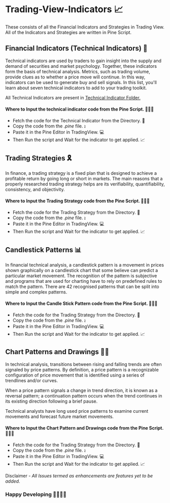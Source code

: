 # Trading-View-Indicators 📈
 These consists of all the Financial Indicators and Strategies in Trading View. All of the Indicators and Strategies are written in Pine Script.

<h2>Financial Indicators (Technical Indicators) 💸</h2>
<p>
Technical indicators are used by traders to gain insight into the supply and demand of securities and market psychology. Together, these indicators form the basis of technical analysis. Metrics, such as trading volume, provide clues as to whether a price move will continue. In this way, indicators can be used to generate buy and sell signals. In this list, you'll learn about seven technical indicators to add to your trading toolkit.
</p>


All Technical Indicators are present in <a href="https://github.com/TWODS-CAPITAL/Trading-View-Indicators/tree/main/Technical-Indicators"> Technical Indicator Folder. </a>

<h4>Where to Input the technical indicator code from the Pine Script. 👨🏻‍💻 </h4>

<ul>
<li>Fetch the code for the Technical Indicator from the Directory. 🔎</li>
<li>Copy the code from the <i>.pine</i> file. ܐ </li>
<li>Paste it in the Pine Editor in TradingView. 💻</li>
<li>Then Run the script and Wait for the indicator to get applied. 📈</li>
</ul>

<h2>Trading Strategies 🎗</h2>
<p>
In finance, a trading strategy is a fixed plan that is designed to achieve a profitable return by going long or short in markets. The main reasons that a properly researched trading strategy helps are its verifiability, quantifiability, consistency, and objectivity.
</p>

<h4>Where to Input the Trading Strategy code from the Pine Script. 👨🏻‍💻 </h4>

<ul>
<li>Fetch the code for the Trading Strategy from the Directory. 🔎</li>
<li>Copy the code from the <i>.pine</i> file. ܐ </li>
<li>Paste it in the Pine Editor in TradingView. 💻</li>
<li>Then Run the script and Wait for the indicator to get applied. 📈</li>
</ul>

<h2>Candlestick Patterns 📊</h2>
<p>
In financial technical analysis, a candlestick pattern is a movement in prices shown graphically on a candlestick chart that some believe can predict a particular market movement. The recognition of the pattern is subjective and programs that are used for charting have to rely on predefined rules to match the pattern. There are 42 recognised patterns that can be split into simple and complex patterns.
</p>

<h4>Where to Input the Candle Stick Pattern code from the Pine Script. 👨🏻‍💻 </h4>

<ul>
<li>Fetch the code for the Trading Strategy from the Directory. 🔎</li>
<li>Copy the code from the <i>.pine</i> file. ܐ </li>
<li>Paste it in the Pine Editor in TradingView. 💻</li>
<li>Then Run the script and Wait for the indicator to get applied. 📈</li>
</ul>


<h2>Chart Patterns and Drawings ✍🏻</h2>
<p>
In technical analysis, transitions between rising and falling trends are often signaled by price patterns. By definition, a price pattern is a recognizable configuration of price movement that is identified using a series of trendlines and/or curves.

When a price pattern signals a change in trend direction, it is known as a reversal pattern; a continuation pattern occurs when the trend continues in its existing direction following a brief pause.

Technical analysts have long used price patterns to examine current movements and forecast future market movements.
</p>

<h4>Where to Input the Chart Pattern and Drawings code from the Pine Script. 👨🏻‍💻 </h4>

<ul>
<li>Fetch the code for the Trading Strategy from the Directory. 🔎</li>
<li>Copy the code from the <i>.pine</i> file. ܐ </li>
<li>Paste it in the Pine Editor in TradingView. 💻</li>
<li>Then Run the script and Wait for the indicator to get applied. 📈</li>
</ul>

</ol>
Disclaimer - <i>All Issues termed as enhancements are features yet to be added.</i>

<h3>Happy Developing 🚀👨🏻‍💻</h3>
